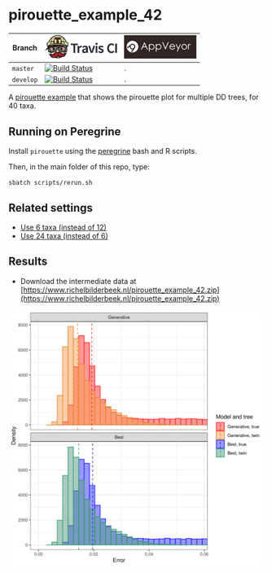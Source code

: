 # pirouette_example_42

Branch   |[![Travis CI logo](pics/TravisCI.png)](https://travis-ci.com)                                                                                                 |[![AppVeyor logo](pics/AppVeyor.png)](https://appveyor.com)                                                                                               
---------|--------------------------------------------------------------------------------------------------------------------------------------------------------------|---------------------------------------------------------------------------------------------------------------------------------------------------------------------------------------------
`master` |[![Build Status](https://travis-ci.com/richelbilderbeek/pirouette_example_42.svg?branch=master)](https://travis-ci.com/richelbilderbeek/pirouette_example_42) |.
`develop`|[![Build Status](https://travis-ci.com/richelbilderbeek/pirouette_example_42.svg?branch=develop)](https://travis-ci.com/richelbilderbeek/pirouette_example_42)|.

A [pirouette example](https://github.com/richelbilderbeek/pirouette_examples)
that shows the pirouette plot for multiple DD trees, for 40 taxa.

## Running on Peregrine

Install `pirouette` using the [peregrine](https://github.com/richelbilderbeek/peregrine)
bash and R scripts.

Then, in the main folder of this repo, type:

```
sbatch scripts/rerun.sh
```

## Related settings

 * [Use 6 taxa (instead of 12)](https://github.com/richelbilderbeek/pirouette_example_28)
 * [Use 24 taxa (instead of 6)](https://github.com/richelbilderbeek/pirouette_example_33)

## Results

 * Download the intermediate data at 
   [https://www.richelbilderbeek.nl/pirouette_example_42.zip](https://www.richelbilderbeek.nl/pirouette_example_42.zip)

![](errors.png)

